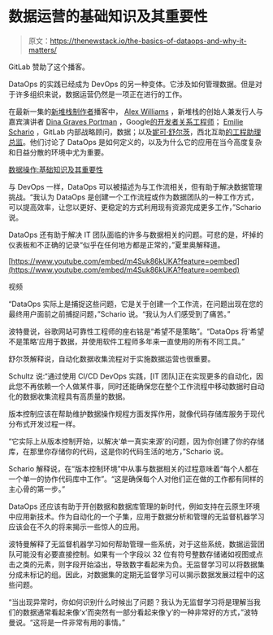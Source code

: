 # 数据运营的基础知识及其重要性

> 原文：<https://thenewstack.io/the-basics-of-dataops-and-why-it-matters/>

GitLab 赞助了这个播客。

DataOps 的实践已经成为 DevOps 的另一种变体。它涉及如何管理数据。但是对于许多组织来说，数据运营仍然是一项正在进行的工作。

在最新一集的[新堆栈制作者](/podcasts/makers)播客中， [Alex Williams](/author/alex/) ，新堆栈的创始人兼发行人与嘉宾演讲者 [Dina Graves Portman](https://www.linkedin.com/in/dina-graves-portman-14b84919) ，Google[的开发者关系工程师](https://about.google/?fg=1&utm_source=google-US&utm_medium=referral&utm_campaign=hp-header)； [Emilie Schario](https://www.linkedin.com/in/emilieschario) ，GitLab 内部战略顾问，数据；以及[妮可·舒尔茨](https://www.linkedin.com/in/schultznm)，西北互助[的工程助理总监](https://www.northwesternmutual.com/)。他们讨论了 DataOps 是如何定义的，以及为什么它的应用在当今高度复杂和日益分散的环境中尤为重要。

[数据操作:基础知识及其重要性](https://thenewstack.simplecast.com/episodes/dataops-the-basics-and-why-it-matters)

与 DevOps 一样，DataOps 可以被描述为与工作流相关，但有助于解决数据管理挑战。“我认为 DataOps 是创建一个工作流程或作为数据团队的一种工作方式，可以提高效率，让您以更好、更稳定的方式利用现有资源完成更多工作，”Schario 说。

DataOps 还有助于解决 IT 团队面临的许多与数据相关的问题。可悲的是，坏掉的仪表板和不正确的记录“似乎在任何地方都是正常的，”夏里奥解释道。

[https://www.youtube.com/embed/m4Suk86kUKA?feature=oembed](https://www.youtube.com/embed/m4Suk86kUKA?feature=oembed)

视频

“DataOps 实际上是捕捉这些问题，它是关于创建一个工作流，在问题出现在您的最终用户面前之前捕捉问题，”Schario 说。“我认为人们感受到了痛苦。”

波特曼说，谷歌网站可靠性工程师的座右铭是“希望不是策略”。“DataOps 将‘希望不是策略’应用于数据，并使用软件工程师多年来一直使用的所有不同工具。”

舒尔茨解释说，自动化数据收集流程对于实施数据运营也很重要。

Schultz 说:“通过使用 CI/CD DevOps 实践，[IT 团队]正在实现更多的自动化，因此您不再依赖一个人做某件事，同时还能确保您在整个工作流程中移动数据时自动化的数据收集流程具有高质量的数据。

版本控制应该在帮助维护数据操作规程方面发挥作用，就像代码存储库服务于现代分布式开发过程一样。

“它实际上从版本控制开始，以解决‘单一真实来源’的问题，因为你创建了你的存储库，在那里你存储你的代码，这是你的代码生活的地方，”Schario 说。

Schario 解释说，在“版本控制环境”中从事与数据相关的过程意味着“每个人都在一个单一的协作代码库中工作”。“这是确保每个人对他们正在做的工作都有同样的主心骨的第一步。”

DataOps 还应该有助于开创数据和数据库管理的新时代，例如支持在云原生环境中应用新技术。作为自动化的一个子集，应用于数据分析和管理的无监督机器学习应该会在不久的将来揭示一些惊人的应用。

波特曼解释了无监督机器学习如何帮助管理一些系统，对于这些系统，数据运营团队可能没有必要直接控制。如果有一个字段以 32 位有符号整数存储诸如视图或点击之类的元素，则字段开始溢出，导致数字看起来为负。无监督学习可以将数据集分成未标记的组。因此，对数据集的定期无监督学习可以揭示数据发展过程中的这些问题。

“当出现异常时，你如何识别什么时候出了问题？我认为无监督学习将是理解当我们的数据通常看起来像‘x’而突然有一部分看起来像‘y’的一种非常好的方式，”波特曼说。“这将是一件非常有用的事情。”

<svg xmlns:xlink="http://www.w3.org/1999/xlink" viewBox="0 0 68 31" version="1.1"><title>Group</title> <desc>Created with Sketch.</desc></svg>